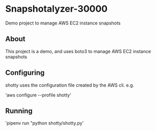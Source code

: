 # Snapshotalyzer-30000
Demo project to manage AWS EC2 instance snapshots

## About 

This project is a demo, and uses boto3 to manage  AWS EC2 instance snapshots


## Configuring


shotty uses the configuration file created by the AWS cli. e.g.

'aws configure --profile shotty'

## Running 

'pipenv run "python shotty/shotty.py'
